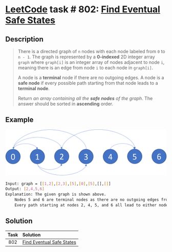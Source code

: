 # [LeetCode][leetcode] task # 802: [Find Eventual Safe States][task]

Description
-----------

> There is a directed graph of `n` nodes with each node labeled from `0` to `n - 1`.
> The graph is represented by a **0-indexed** 2D integer array `graph`
> where `graph[i]` is an integer array of nodes adjacent to node `i`,
> meaning there is an edge from node `i` to each node in `graph[i]`.
> 
> A node is a **terminal** node if there are no outgoing edges.
> A node is a **safe node** if every possible path starting from that node leads to a **terminal node**.
> 
> Return _an array containing all the **safe nodes** of the graph_.
> The answer should be sorted in **ascending** order.

 Example
-------

![graph.png](image/graph.png)

```sh
Input: graph = [[1,2],[2,3],[5],[0],[5],[],[]]
Output: [2,4,5,6]
Explanation: The given graph is shown above.
    Nodes 5 and 6 are terminal nodes as there are no outgoing edges from either of them.
    Every path starting at nodes 2, 4, 5, and 6 all lead to either node 5 or 6.
```

Solution
--------

| Task | Solution                              |
|:----:|:--------------------------------------|
| 802  | [Find Eventual Safe States][solution] |


[leetcode]: <http://leetcode.com/>
[task]: <https://leetcode.com/problems/find-eventual-safe-states/>
[solution]: <https://github.com/wellaxis/praxis-leetcode/blob/main/src/main/java/com/witalis/praxis/leetcode/task/h9/p802/option/Practice.java>
